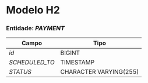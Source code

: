 # Modelo H2
### Entidade: _PAYMENT_
| Campo | Tipo |
| ------ | ------ |
| _id_ | BIGINT |
| _SCHEDULED_TO_ | TIMESTAMP |
| _STATUS_ | CHARACTER VARYING(255) |
